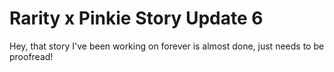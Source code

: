 # Rarity x Pinkie Story Update 6

Hey, that story I've been working on forever is almost done, just needs to be proofread!
